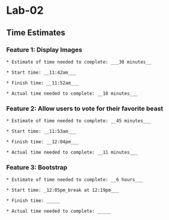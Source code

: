 # Lab-02

## Time Estimates

### Feature 1: Display Images

    * Estimate of time needed to complete: ___30 minutes__

    * Start time: __11:42am___

    * Finish time: __11:52am___

    * Actual time needed to complete: __10 minutes___

### Feature 2: Allow users to vote for their favorite beast

    * Estimate of time needed to complete: __45 minutes___

    * Start time: __11:53am___

    * Finish time: __12:04pm___

    * Actual time needed to complete: __11 minutes___

### Feature 3: Bootstrap

    * Estimate of time needed to complete: __6 hours___

    * Start time: _12:05pm_break at 12:19pm___

    * Finish time: _____

    * Actual time needed to complete: _____
